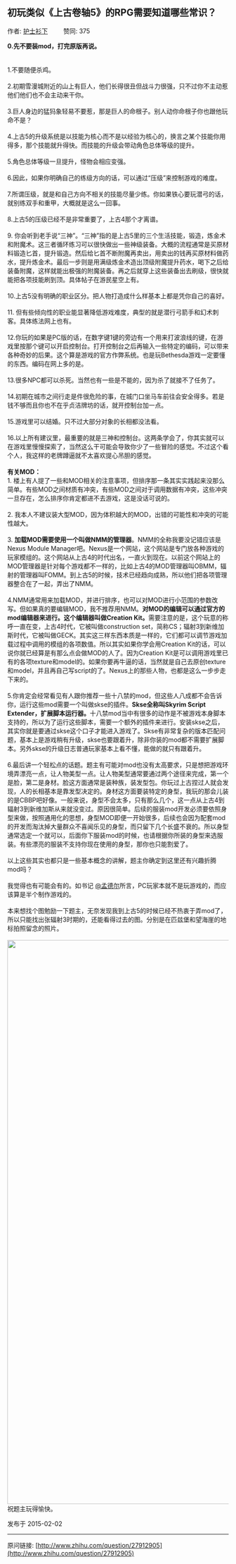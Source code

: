 ## 初玩类似《上古卷轴5》的RPG需要知道哪些常识？

作者: [护士衫下](http://www.zhihu.com/people/Yakinrossa)&nbsp;&nbsp;&nbsp;&nbsp;&nbsp;&nbsp;&nbsp;&nbsp; 赞同: 375


<b>0.先不要装mod，打完原版再说。</b><br><br><br>1.不要随便杀鸡。<br><br>2.初期雪漫城附近的山上有巨人，他们长得很丑但战斗力很强，只不过你不主动惹他们他们也不会主动来干你。<br><br>3.巨人身边的猛犸象轻易不要惹，那是巨人的命根子。别人动你命根子你也跟他玩命不是？<br><br>4.上古5的升级系统是以技能为核心而不是以经验为核心的，换言之某个技能你用得多，那个技能就升得快。而技能的升级会带动角色总体等级的提升。<br><br>5.角色总体等级一旦提升，怪物会相应变强。<br><br>6.因此，如果你明确自己的练级方向的话，可以通过“压级”来控制游戏的难度。<br><br>7.所谓压级，就是和自己方向不相关的技能尽量少练。你如果铁心要玩潜弓的话，就别练双手和重甲，大概就是这么一回事。<br><br>8.上古5的压级已经不是非常重要了，上古4那个才离谱。<br><br>9. 你会听到老手说“三神”。“三神”指的是上古5里的三个生活技能，锻造，炼金术和附魔术。这三者循环练习可以很快做出一些神级装备。大概的流程通常是买原材料锻造匕首，提升锻造。然后给匕首不断附魔再卖出，用卖出的钱再买原材料做药水，提升炼金术。最后一步则是用满级炼金术造出顶级附魔提升药水，喝下之后给装备附魔，这样就能出极强的附魔装备。再之后就穿上这些装备出去刷级，很快就能把各项技能刷到顶。具体帖子在游民星空上有。<br><br>10.上古5没有明确的职业区分。把人物打造成什么样基本上都是凭你自己的喜好。<br><br>11. 但有些倾向性的职业能显著降低游戏难度，典型的就是潜行弓箭手和幻术刺客。具体练法网上也有。<br><br>12.你玩的如果是PC版的话，在数字键1键的旁边有一个用来打波浪线的键，在游戏里按那个键可以开启控制台。打开控制台之后再输入一些特定的编码，可以带来各种奇妙的后果。这个算是游戏的官方作弊系统。也是玩Bethesda游戏一定要懂的东西。编码在网上多的是。<br><br>13.很多NPC都可以杀死。当然也有一些是不能的，因为杀了就接不了任务了。<br><br>14.初期在城市之间行走是件很危险的事，在城门口坐马车前往会安全得多。若是钱不够而且你也不在乎贞洁牌坊的话，就开控制台加一点。<br><br>15.游戏里可以结婚。只不过大部分对象的长相都没法看。<br><br>16.以上所有建议里，最重要的就是三神和控制台。这两条学会了，你其实就可以在游戏里慢慢探索了，当然这么干可能会导致你少了一些冒险的感觉。不过这个看个人，我这样的老牌蹲逼就不太喜欢提心吊胆的感觉。<br><br><b>有关MOD：</b><br>1. 楼上有人提了一些和MOD相关的注意事项，但排序那一条其实实践起来没那么简单。有些MOD之间材质有冲突，有些MOD之间对于调用数据有冲突，这些冲突一旦存在，怎么排序你肯定都进不去游戏，这是没话可说的。<br><br>2. 我本人不建议装大型MOD，因为体积越大的MOD，出错的可能性和冲突的可能性越大。<br><br>3. <b>加载MOD需要使用一个叫做NMM的管理器</b>。NMM的全称我要没记错应该是Nexus Module Manager吧。Nexus是一个网站，这个网站是专门放各种游戏的玩家模组的。这个网站从上古4的时代出名，一直火到现在。以前这个网站上的MOD管理器是针对每个游戏都不一样的，比如上古4的MOD管理器叫OBMM，辐射的管理器叫FOMM。到上古5的时候，技术已经趋向成熟，所以他们把各项管理器整合在了一起，弄出了NMM。<br><br>4.NMM通常用来加载MOD，并进行排序，也可以对MOD进行小范围的参数改写。但如果真的要编辑MOD，我不推荐用NMM。<b>对MOD的编辑可以通过官方的mod编辑器来进行。这个编辑器叫做Creation Kit。</b>需要注意的是，这个玩意的称呼一直在变，上古4时代，它被叫做construction set，简称CS；辐射3到新维加斯时代，它被叫做GECK。其实这三样东西本质是一样的，它们都可以调节游戏加载过程中调用的模组的各项数值。所以其实如果你学会用Creation Kit的话，可以说你就已经算是有那么点会做MOD的人了。因为Creation Kit是可以调用游戏里已有的各项texture和model的。如果你要再牛逼的话，当然就是自己去原创texture和model，并且再自己写script的了。Nexus上的那些人物，也都是这么一步步走下来的。<br><br>5.你肯定会经常看见有人跟你推荐一些十八禁的mod，但这些人八成都不会告诉你，运行这些mod需要一个叫做skse的插件。<b>Skse全称叫Skyrim Script Extender，扩展脚本运行器。</b>十八禁mod当中有很多的动作是不被游戏本身脚本支持的，所以为了运行这些脚本，需要一个额外的插件来进行。安装skse之后，其实你就是要通过skse这个口子才能进入游戏了。Skse有非常复杂的版本匹配问题，基本上是游戏稍有升级，skse也要跟着升，除非你装的mod都不需要扩展脚本。另外skse的升级日志普通玩家基本上看不懂，能做的就只有跟着升。<br><br>6.最后讲一个轻松点的话题。题主有可能对mod也没有太高要求，只是想把游戏环境弄漂亮一点，让人物美型一点。让人物美型通常要通过两个途径来完成，第一个是脸，第二是身材。脸这方面通常是装种族，装发型包。你玩过上古捏过人就会发现，人的长相基本是靠发型决定的。身材这方面要装特定的身型，我玩的那会儿装的是CBBP吧好像。一般来说，身型不会太多，只有那么几个，这一点从上古4到辐射3到新维加斯从来就没变过。原因很简单。后续的服装mod开发必须要依照身型来做，按照通用化的思想，身型MOD即便一开始很多，后续也会因为配套mod的开发而淘汰掉大量群众不喜闻乐见的身型，而只留下几个长盛不衰的。所以身型通常选定一个就可以，后面你下服装mod的时候，也请根据你所装的身型来选服装。有些漂亮的服装不支持你现在使用的身型，那你也只能割爱了。<br><br>以上这些其实也都只是一些基本概念的讲解，题主你确定到这里还有兴趣折腾mod吗？<br><br>我觉得也有可能会有的。如书记 <a data-hash="5b4c4c40369aa3294b09f8e4bd715f23" href="http://www.zhihu.com/people/5b4c4c40369aa3294b09f8e4bd715f23" class="member_mention" data-tip="p$b$5b4c4c40369aa3294b09f8e4bd715f23">@孟德尔</a>所言，PC玩家本就不是玩游戏的，而应该算是半个制作游戏的。<br><br>本来想找个图勉励一下题主，无奈发现我到上古5的时候已经不热衷于弄mod了，所以只能找出张辐射3时期的，还能看得过去的图。分别是在匹兹堡和望海崖的地标拍照留念的照片。<br><br><img src="http://pic3.zhimg.com/5b8f10e8e98071f92be7d86c114d59de_b.jpg" data-rawwidth="1280" data-rawheight="1440" class="origin_image zh-lightbox-thumb" width="1280" data-original="http://pic3.zhimg.com/5b8f10e8e98071f92be7d86c114d59de_r.jpg"><br>祝题主玩得愉快。



发布于 2015-02-02



---
原问链接: [http://www.zhihu.com/question/27912905](http://www.zhihu.com/question/27912905)